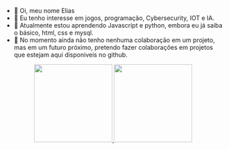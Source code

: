 - 👋 Oi, meu nome Elias
- 👀 Eu tenho interesse em jogos, programação, Cybersecurity, IOT e IA.
- 🌱 Atualmente estou aprendendo Javascript e python, embora eu já saiba o básico, html, css e mysql.
- 💞️ No momento ainda não tenho nenhuma colaboração em um projeto, mas em um futuro próximo, pretendo fazer colaborações em projetos que estejam aqui disponiveis no
github.


  
<div align="center">
  <a href="https://github.com/rafaballerini">
  <img height="180em" src="https://github-readme-stats.vercel.app/api?username=rafaballerini&show_icons=true&theme=dracula&include_all_commits=true&count_private=true"/>
  <img height="180em" src="https://github-readme-stats.vercel.app/api/top-langs/?username=rafaballerini&layout=compact&langs_count=7&theme=dracula"/>
</div>
